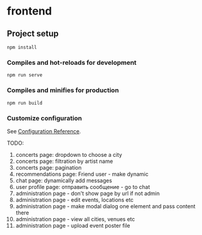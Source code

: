 # frontend

## Project setup
```
npm install
```

### Compiles and hot-reloads for development
```
npm run serve
```

### Compiles and minifies for production
```
npm run build
```

### Customize configuration
See [Configuration Reference](https://cli.vuejs.org/config/).


TODO:
1. concerts page: dropdown to choose a city
2. concerts page: filtration by artist name
3. concerts page: pagination
4. recommendations page: Friend user - make dynamic
5. chat page: dynamically add messages
8. user profile page: отправить сообщение - go to chat
9. administration page - don't show page by url if not admin
10. administration page - edit events, locations etc
12. administration page - make modal dialog one element and pass content there
13. administration page - view all cities, venues etc
14. administration page - upload event poster file
